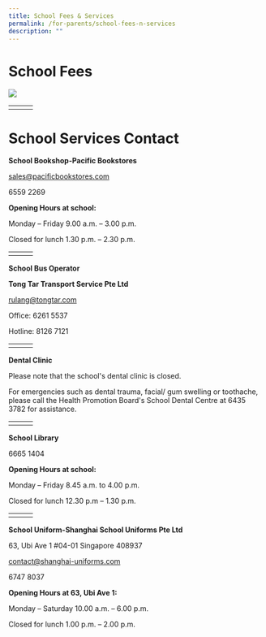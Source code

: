 ```yaml
---
title: School Fees & Services
permalink: /for-parents/school-fees-n-services
description: ""
---
```

# School Fees

![](/images/Monthly%20School%20Fees%20–%202020%20Onwards.jpg)

|  |   |   |
|---|---|---|
|  |   |   |
# School Services Contact

**School Bookshop-Pacific Bookstores**

 sales@pacificbookstores.com
 
 6559 2269

**Opening Hours at school:**

Monday – Friday 9.00 a.m. – 3.00 p.m.

Closed for lunch 1.30 p.m. – 2.30 p.m.

| |   |   |
|---|---|---|
|  |   |   |

**School Bus Operator**

**Tong Tar Transport Service Pte Ltd**

rulang@tongtar.com

Office: 6261 5537

Hotline: 8126 7121

| |   |   |
|---|---|---|
|  |   |   |


**Dental Clinic**

Please note that the school's dental clinic is closed.

For emergencies such as dental trauma, facial/ gum swelling or toothache, please call the Health Promotion Board's School Dental Centre at 
 6435 3782 for assistance. 
 
 | |   |   |
|---|---|---|
|  |   |   |

**School Library**

 6665 1404

**Opening Hours at school:**

Monday – Friday 8.45 a.m. to 4.00 p.m.

Closed for lunch 12.30 p.m – 1.30 p.m.
 
 | |   |   |
|---|---|---|
|  |   |   |

**School Uniform-Shanghai School Uniforms Pte Ltd**

63, Ubi Ave 1 #04-01 Singapore 408937

contact@shanghai-uniforms.com

6747 8037

**Opening Hours at 63, Ubi Ave 1:**

Monday – Saturday 10.00 a.m. – 6.00 p.m.

Closed for lunch 1.00 p.m. – 2.00 p.m.